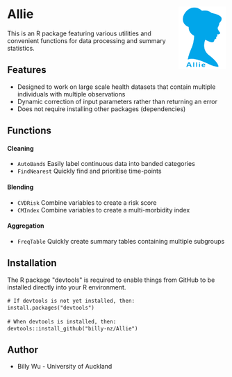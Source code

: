 # Allie <img src="images/Allie_logo.jpg" width = 110px align="right" vertical-align="top">

This is an R package featuring various utilities and convenient functions for data processing and summary statistics.

## Features
-	Designed to work on large scale health datasets that contain multiple individuals with multiple observations
-	Dynamic correction of input parameters rather than returning an error
-	Does not require installing other packages (dependencies)

## Functions

#### Cleaning
- `AutoBands` Easily label continuous data into banded categories
- `FindNearest` Quickly find and prioritise time-points

#### Blending
- `CVDRisk` Combine variables to create a risk score
- `CMIndex` Combine variables to create a multi-morbidity index

#### Aggregation
- `FreqTable` Quickly create summary tables containing multiple subgroups

## Installation
The R package "devtools" is required to enable things from GitHub to be installed directly into your R environment.
```
# If devtools is not yet installed, then:
install.packages("devtools")

# When devtools is installed, then:
devtools::install_github("billy-nz/Allie")
```

## Author
- Billy Wu - University of Auckland
